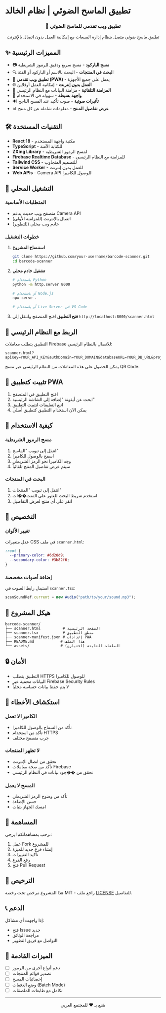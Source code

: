 # تطبيق الماسح الضوئي | نظام الخالد

<div align="center">
  <h3>📱 تطبيق ويب تقدمي للماسح الضوئي</h3>
  <p>تطبيق ماسح ضوئي متصل بنظام إدارة المبيعات مع إمكانية العمل بدون اتصال بالإنترنت</p>
</div>

## ✨ المميزات الرئيسية

- 📷 **مسح الباركود** - مسح سريع ودقيق للرموز الشريطية
- 🔍 **البحث في المنتجات** - البحث بالاسم أو الباركود أو الفئة
- 📱 **تطبيق ويب تقدمي (PWA)** - يعمل على جميع الأجهزة
- 🌐 **العمل بدون إنترنت** - إمكانية العمل أوفلاين
- 🔄 **المزامنة التلقائية** - مزامنة البيانات مع النظام الرئيسي
- 🎯 **واجهة بسيطة** - سهولة في الاستخدام
- 🔊 **تأثيرات صوتية** - صوت تأكيد عند المسح الناجح
- 📊 **عرض تفاصيل المنتج** - معلومات شاملة عن كل منتج

## 🛠️ التقنيات المستخدة

- **React 18** - مكتبة واجهة المستخدم
- **TypeScript** - للكتابة الآمنة
- **ZXing Library** - لمسح الرموز الشريطية
- **Firebase Realtime Database** - للمزامنة مع النظام الرئيسي
- **Tailwind CSS** - للتصميم المتجاوب
- **Service Worker** - للعمل بدون إنترنت
- **Web APIs** - Camera API للوصول للكاميرا

## 🚀 التشغيل المحلي

### المتطلبات الأساسية
- متصفح ويب حديث يدعم Camera API
- اتصال بالإنترنت (للمزامنة الأولى)
- خادم ويب محلي (للتطوير)

### خطوات التشغيل

1. **استنساخ المشروع**
   ```bash
   git clone https://github.com/your-username/barcode-scanner.git
   cd barcode-scanner
   ```

2. **تشغيل خادم محلي**
   ```bash
   # باستخدام Python
   python -m http.server 8000
   
   # أو باستخدام Node.js
   npx serve .
   
   # أو باستخدام Live Server في VS Code
   ```

3. **فتح التطبيق**
   افتح المتصفح وانتقل إلى `http://localhost:8000/scanner.html`

## 🔗 الربط مع النظام الرئيسي

التطبيق يتطلب معاملات Firebase للاتصال بالنظام الرئيسي:

```
scanner.html?apiKey=YOUR_API_KEY&authDomain=YOUR_DOMAIN&databaseURL=YOUR_DB_URL&projectId=YOUR_PROJECT_ID&storageBucket=YOUR_BUCKET&messagingSenderId=YOUR_SENDER_ID&appId=YOUR_APP_ID
```

يمكن الحصول على هذه المعاملات من النظام الرئيسي عبر مسح QR Code.

## 📱 تثبيت كتطبيق PWA

1. افتح التطبيق في المتصفح
2. ابحث عن أيقونة "إضافة إلى الشاشة الرئيسية"
3. اتبع التعليمات لتثبيت التطبيق
4. يمكن الآن استخدام التطبيق كتطبيق أصلي

## 🎯 كيفية الاستخدام

### مسح الرموز الشريطية
1. انتقل إلى تبويب "الماسح"
2. اسمح بالوصول للكاميرا
3. وجه الكاميرا نحو الرمز الشريطي
4. سيتم عرض تفاصيل المنتج تلقائياً

### البحث في المنتجات
1. انتقل إلى تبويب "المنتجات"
2. استخدم شريط البحث للعثور على المنت��ات
3. انقر على أي منتج لعرض التفاصيل

## 🔧 التخصيص

### تغيير الألوان
عدل متغيرات CSS في ملف `scanner.html`:
```css
:root {
  --primary-color: #6d28d9;
  --secondary-color: #3b82f6;
}
```

### إضافة أصوات مخصصة
استبدل رابط الصوت في `scanner.tsx`:
```javascript
scanSoundRef.current = new Audio("path/to/your/sound.mp3");
```

## 📂 هيكل المشروع

```
barcode-scanner/
├── scanner.html          # الصفحة الرئيسية
├── scanner.tsx           # منطق التطبيق
├── scanner-manifest.json # إعدادات PWA
├── README.md            # هذا الملف
└── assets/              # الملفات الثابتة (اختياري)
```

## 🔒 الأمان

- التطبيق يتطلب HTTPS للوصول للكاميرا
- البيانات محمية عبر Firebase Security Rules
- لا يتم حفظ بيانات حساسة محلياً

## 🐛 استكشاف الأخطاء

### الكاميرا لا تعمل
- تأكد من السماح بالوصول للكاميرا
- تأكد من استخدام HTTPS
- جرب متصفح مختلف

### لا تظهر المنتجات
- تحقق من اتصال الإنترنت
- تأكد من صحة معاملات Firebase
- تحقق من ��جود بيانات في النظام الرئيسي

### المسح لا يعمل
- تأكد من وضوح الرمز الشريطي
- حسن الإضاءة
- امسك الجهاز بثبات

## 🤝 المساهمة

نرحب بمساهماتكم! يرجى:

1. عمل Fork للمشروع
2. إنشاء فرع جديد للميزة
3. تأكيد التغييرات
4. رفع الفرع
5. فتح Pull Request

## 📄 الترخيص

هذا المشروع مرخص تحت رخصة MIT - راجع ملف [LICENSE](LICENSE) للتفاصيل.

## 📞 الدعم

إذا واجهت أي مشاكل:
- فتح Issue جديد
- مراجعة الوثائق
- التواصل مع فريق التطوير

## 🎯 الميزات القادمة

- [ ] دعم أنواع أخرى من الرموز
- [ ] تصدير قوائم المنتجات
- [ ] إحصائيات المسح
- [ ] وضع الدفعات (Batch Mode)
- [ ] تكامل مع طابعات الملصقات

---

<div align="center">
  <p>صُنع بـ ❤️ للمجتمع العربي</p>
</div>